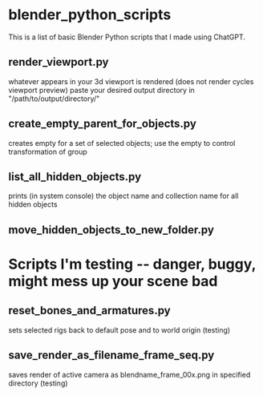 # blender_python_scripts

This is a list of basic Blender Python scripts that I made using ChatGPT.

## render_viewport.py
whatever appears in your 3d viewport is rendered (does not render cycles viewport preview) paste your desired output directory in "/path/to/output/directory/"

## create_empty_parent_for_objects.py
creates empty for a set of selected objects; use the empty to control transformation of group

## list_all_hidden_objects.py
prints (in system console) the object name and collection name for all hidden objects

## move_hidden_objects_to_new_folder.py

# Scripts I'm testing -- danger, buggy, might mess up your scene bad

## reset_bones_and_armatures.py
sets selected rigs back to default pose and to world origin (testing)

## save_render_as_filename_frame_seq.py
saves render of active camera as blendname_frame_00x.png in specified directory (testing)
